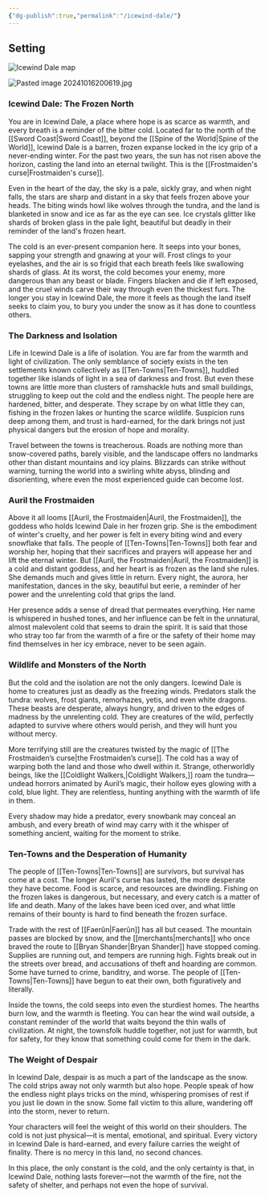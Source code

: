 ```yaml
---
{"dg-publish":true,"permalink":"/icewind-dale/"}
---
```


## Setting

![Icewind Dale map](https://media.dndbeyond.com/compendium-images/idrotf/7Av7Gi2DxDtdzZPt/map-poster.jpg)

![Pasted image 20241016200619.jpg](/img/user/Pasted%20image%2020241016200619.jpg)

### Icewind Dale: The Frozen North

You are in Icewind Dale, a place where hope is as scarce as warmth, and every breath is a reminder of the bitter cold. Located far to the north of the [[Sword Coast\|Sword Coast]], beyond the [[Spine of the World\|Spine of the World]], Icewind Dale is a barren, frozen expanse locked in the icy grip of a never-ending winter. For the past two years, the sun has not risen above the horizon, casting the land into an eternal twilight. This is the [[Frostmaiden's curse\|Frostmaiden's curse]].

Even in the heart of the day, the sky is a pale, sickly gray, and when night falls, the stars are sharp and distant in a sky that feels frozen above your heads. The biting winds howl like wolves through the tundra, and the land is blanketed in snow and ice as far as the eye can see. Ice crystals glitter like shards of broken glass in the pale light, beautiful but deadly in their reminder of the land's frozen heart.

The cold is an ever-present companion here. It seeps into your bones, sapping your strength and gnawing at your will. Frost clings to your eyelashes, and the air is so frigid that each breath feels like swallowing shards of glass. At its worst, the cold becomes your enemy, more dangerous than any beast or blade. Fingers blacken and die if left exposed, and the cruel winds carve their way through even the thickest furs. The longer you stay in Icewind Dale, the more it feels as though the land itself seeks to claim you, to bury you under the snow as it has done to countless others.

### The Darkness and Isolation

Life in Icewind Dale is a life of isolation. You are far from the warmth and light of civilization. The only semblance of society exists in the ten settlements known collectively as [[Ten-Towns\|Ten-Towns]], huddled together like islands of light in a sea of darkness and frost. But even these towns are little more than clusters of ramshackle huts and small buildings, struggling to keep out the cold and the endless night. The people here are hardened, bitter, and desperate. They scrape by on what little they can, fishing in the frozen lakes or hunting the scarce wildlife. Suspicion runs deep among them, and trust is hard-earned, for the dark brings not just physical dangers but the erosion of hope and morality.

Travel between the towns is treacherous. Roads are nothing more than snow-covered paths, barely visible, and the landscape offers no landmarks other than distant mountains and icy plains. Blizzards can strike without warning, turning the world into a swirling white abyss, blinding and disorienting, where even the most experienced guide can become lost.

### Auril the Frostmaiden

Above it all looms [[Auril, the Frostmaiden\|Auril, the Frostmaiden]], the goddess who holds Icewind Dale in her frozen grip. She is the embodiment of winter's cruelty, and her power is felt in every biting wind and every snowflake that falls. The people of [[Ten-Towns\|Ten-Towns]] both fear and worship her, hoping that their sacrifices and prayers will appease her and lift the eternal winter. But [[Auril, the Frostmaiden\|Auril, the Frostmaiden]] is a cold and distant goddess, and her heart is as frozen as the land she rules. She demands much and gives little in return. Every night, the aurora, her manifestation, dances in the sky, beautiful but eerie, a reminder of her power and the unrelenting cold that grips the land.

Her presence adds a sense of dread that permeates everything. Her name is whispered in hushed tones, and her influence can be felt in the unnatural, almost malevolent cold that seems to drain the spirit. It is said that those who stray too far from the warmth of a fire or the safety of their home may find themselves in her icy embrace, never to be seen again.

### Wildlife and Monsters of the North

But the cold and the isolation are not the only dangers. Icewind Dale is home to creatures just as deadly as the freezing winds. Predators stalk the tundra: wolves, frost giants, remorhazes, yetis, and even white dragons. These beasts are desperate, always hungry, and driven to the edges of madness by the unrelenting cold. They are creatures of the wild, perfectly adapted to survive where others would perish, and they will hunt you without mercy.

More terrifying still are the creatures twisted by the magic of [[The Frostmaiden’s curse\|the Frostmaiden’s curse]]. The cold has a way of warping both the land and those who dwell within it. Strange, otherworldly beings, like the [[Coldlight Walkers,\|Coldlight Walkers,]] roam the tundra—undead horrors animated by Auril’s magic, their hollow eyes glowing with a cold, blue light. They are relentless, hunting anything with the warmth of life in them.

Every shadow may hide a predator, every snowbank may conceal an ambush, and every breath of wind may carry with it the whisper of something ancient, waiting for the moment to strike.

### Ten-Towns and the Desperation of Humanity

The people of [[Ten-Towns\|Ten-Towns]] are survivors, but survival has come at a cost. The longer Auril's curse has lasted, the more desperate they have become. Food is scarce, and resources are dwindling. Fishing on the frozen lakes is dangerous, but necessary, and every catch is a matter of life and death. Many of the lakes have been iced over, and what little remains of their bounty is hard to find beneath the frozen surface.

Trade with the rest of [[Faerûn\|Faerûn]] has all but ceased. The mountain passes are blocked by snow, and the [[merchants\|merchants]] who once braved the route to [[Bryan Shander\|Bryan Shander]] have stopped coming. Supplies are running out, and tempers are running high. Fights break out in the streets over bread, and accusations of theft and hoarding are common. Some have turned to crime, banditry, and worse. The people of [[Ten-Towns\|Ten-Towns]] have begun to eat their own, both figuratively and literally.

Inside the towns, the cold seeps into even the sturdiest homes. The hearths burn low, and the warmth is fleeting. You can hear the wind wail outside, a constant reminder of the world that waits beyond the thin walls of civilization. At night, the townsfolk huddle together, not just for warmth, but for safety, for they know that something could come for them in the dark.

### The Weight of Despair

In Icewind Dale, despair is as much a part of the landscape as the snow. The cold strips away not only warmth but also hope. People speak of how the endless night plays tricks on the mind, whispering promises of rest if you just lie down in the snow. Some fall victim to this allure, wandering off into the storm, never to return.

Your characters will feel the weight of this world on their shoulders. The cold is not just physical—it is mental, emotional, and spiritual. Every victory in Icewind Dale is hard-earned, and every failure carries the weight of finality. There is no mercy in this land, no second chances.

In this place, the only constant is the cold, and the only certainty is that, in Icewind Dale, nothing lasts forever—not the warmth of the fire, not the safety of shelter, and perhaps not even the hope of survival.

